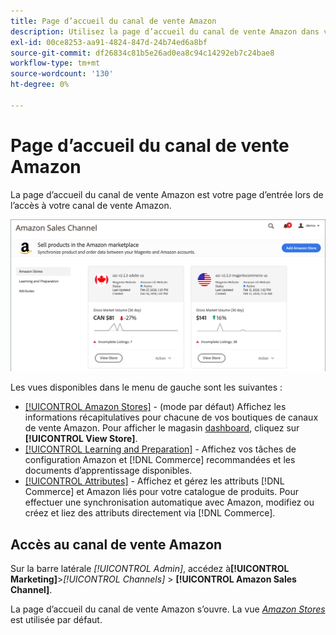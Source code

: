 ```yaml
---
title: Page d’accueil du canal de vente Amazon
description: Utilisez la page d’accueil du canal de vente Amazon dans votre  [!DNL Commerce] administrateur pour accéder à vos  [!DNL Amazon Marketplace] listes et activités.
exl-id: 00ce8253-aa91-4824-847d-24b74ed6a8bf
source-git-commit: df26834c81b5e26ad0ea8c94c14292eb7c24bae8
workflow-type: tm+mt
source-wordcount: '130'
ht-degree: 0%

---
```


# Page d’accueil du canal de vente Amazon

La page d’accueil du canal de vente Amazon est votre page d’entrée lors de l’accès à votre canal de vente Amazon.

![Page d’accueil du canal de vente Amazon](assets/amazon-sales-channel-home-tabs.png)

Les vues disponibles dans le menu de gauche sont les suivantes :

- [[!UICONTROL Amazon Stores]](./managing-stores.md) - (mode par défaut) Affichez les informations récapitulatives pour chacune de vos boutiques de canaux de vente Amazon. Pour afficher le magasin [dashboard](./amazon-store-dashboard.md), cliquez sur **[!UICONTROL View Store]**.
- [[!UICONTROL Learning and Preparation]](./learning-preparation.md) - Affichez vos tâches de configuration Amazon et [!DNL Commerce] recommandées et les documents d’apprentissage disponibles.
- [[!UICONTROL Attributes]](./managing-attributes.md) - Affichez et gérez les attributs [!DNL Commerce] et Amazon liés pour votre catalogue de produits. Pour effectuer une synchronisation automatique avec Amazon, modifiez ou créez et liez des attributs directement via [!DNL Commerce].

## Accès au canal de vente Amazon

Sur la barre latérale _[!UICONTROL Admin]_, accédez à&#x200B;**[!UICONTROL Marketing]**>_[!UICONTROL Channels]_ > **[!UICONTROL Amazon Sales Channel]**.

La page d’accueil du canal de vente Amazon s’ouvre. La vue [_Amazon Stores_](./managing-stores.md) est utilisée par défaut.
